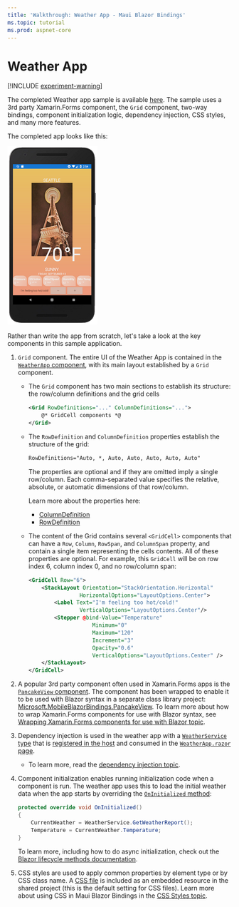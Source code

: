 ```yaml
---
title: 'Walkthrough: Weather App - Maui Blazor Bindings'
ms.topic: tutorial
ms.prod: aspnet-core
---
```


# Weather App

[!INCLUDE [experiment-warning](../includes/experiment-warning.md)]

The completed Weather app sample is available [here](https://github.com/xamarin/MobileBlazorBindings/tree/master/samples/MobileBlazorBindingsWeather). The sample uses a 3rd party Xamarin.Forms component, the `Grid` component, two-way bindings, component initialization logic, dependency injection, CSS styles, and many more features.

The completed app looks like this:

[ ![Weather App running in the Android Emulator](./media/weather-app/weather-app-inline.png) ](./media/weather-app/weather-app-expanded.png#lightbox)

Rather than write the app from scratch, let's take a look at the key components in this sample application.

1. `Grid` component. The entire UI of the Weather App is contained in the [`WeatherApp` component](https://github.com/xamarin/MobileBlazorBindings/blob/master/samples/MobileBlazorBindingsWeather/MobileBlazorBindingsWeather/WeatherApp.razor), with its main layout established by a `Grid` component.

   * The `Grid` component has two main sections to establish its structure: the row/column definitions and the grid cells

        ```xml
        <Grid RowDefinitions="..." ColumnDefinitions="...">
            @* GridCell components *@
        </Grid>
        ```

   * The `RowDefinition` and `ColumnDefinition` properties establish the structure of the grid:

        ```xml
        RowDefinitions="Auto, *, Auto, Auto, Auto, Auto, Auto"
        ```

     The properties are optional and if they are omitted imply a single row/column. Each comma-separated value specifies the relative, absolute, or automatic dimensions of that row/column.

     Learn more about the properties here:

        * [ColumnDefinition](https://docs.microsoft.com/dotnet/api/xamarin.forms.columndefinition)
        * [RowDefinition](https://docs.microsoft.com/dotnet/api/Xamarin.Forms.RowDefinition)

   * The content of the Grid contains several `<GridCell>` components that can have a `Row`, `Column`, `RowSpan`, and `ColumnSpan` property, and contain a single item representing the cells contents. All of these properties are optional. For example, this `GridCell` will be on row index 6, column index 0, and no row/column span:

        ```xml
        <GridCell Row="6">
            <StackLayout Orientation="StackOrientation.Horizontal"
                        HorizontalOptions="LayoutOptions.Center">
                <Label Text="I'm feeling too hot/cold!"
                        VerticalOptions="LayoutOptions.Center"/>
                <Stepper @bind-Value="Temperature"
                            Minimum="0"
                            Maximum="120"
                            Increment="3"
                            Opacity="0.6"
                            VerticalOptions="LayoutOptions.Center" />
            </StackLayout>
        </GridCell>
        ```

1. A popular 3rd party component often used in Xamarin.Forms apps is the [`PancakeView` component](https://github.com/sthewissen/Xamarin.Forms.PancakeView). The component has been wrapped to enable it to be used with Blazor syntax in a separate class library project: [Microsoft.MobileBlazorBindings.PancakeView](https://github.com/xamarin/MobileBlazorBindings/tree/master/samples/MobileBlazorBindingsWeather/Microsoft.MobileBlazorBindings.PancakeView). To learn more about how to wrap Xamarin.Forms components for use with Blazor syntax, see [Wrapping Xamarin.Forms components for use with Blazor topic](../advanced/custom-components.md).

1. Dependency injection is used in the weather app with a [`WeatherService` type](https://github.com/xamarin/MobileBlazorBindings/blob/master/samples/MobileBlazorBindingsWeather/MobileBlazorBindingsWeather/WeatherService.cs) that is [registered in the host](https://github.com/xamarin/MobileBlazorBindings/blob/master/samples/MobileBlazorBindingsWeather/MobileBlazorBindingsWeather/App.cs#L16) and consumed in the [`WeatherApp.razor` page](https://github.com/xamarin/MobileBlazorBindings/blob/master/samples/MobileBlazorBindingsWeather/MobileBlazorBindingsWeather/WeatherApp.razor#L1).

   * To learn more, read the [dependency injection topic](../advanced/dependency-injection.md).

1. Component initialization enables running initialization code when a component is run. The weather app uses this to load the initial weather data when the app starts by overriding the [`OnInitialized` method](https://github.com/xamarin/MobileBlazorBindings/blob/master/samples/MobileBlazorBindingsWeather/MobileBlazorBindingsWeather/WeatherApp.razor#L140-L144):

    ```c#
    protected override void OnInitialized()
    {
        CurrentWeather = WeatherService.GetWeatherReport();
        Temperature = CurrentWeather.Temperature;
    }
    ```

   To learn more, including how to do async initialization, check out the [Blazor lifecycle methods documentation](https://docs.microsoft.com/aspnet/core/blazor/lifecycle).

1. CSS styles are used to apply common properties by element type or by CSS class name. A [CSS file](https://github.com/xamarin/MobileBlazorBindings/blob/master/samples/MobileBlazorBindingsWeather/MobileBlazorBindingsWeather/WeatherStyles.css) is included as an embedded resource in the shared project (this is the default setting for CSS files). Learn more about using CSS in Maui Blazor Bindings in the [CSS Styles topic](../ui/css-styles.md).
